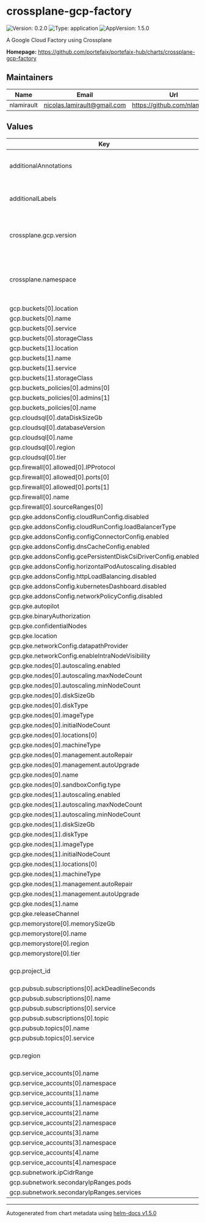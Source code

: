 # crossplane-gcp-factory

![Version: 0.2.0](https://img.shields.io/badge/Version-0.2.0-informational?style=flat-square) ![Type: application](https://img.shields.io/badge/Type-application-informational?style=flat-square) ![AppVersion: 1.5.0](https://img.shields.io/badge/AppVersion-1.5.0-informational?style=flat-square)

A Google Cloud Factory using Crossplane

**Homepage:** <https://github.com/portefaix/portefaix-hub/charts/crossplane-gcp-factory>

## Maintainers

| Name | Email | Url |
| ---- | ------ | --- |
| nlamirault | nicolas.lamirault@gmail.com | https://github.com/nlamirault |

## Values

| Key | Type | Default | Description |
|-----|------|---------|-------------|
| additionalAnnotations | object | `{}` | Additional annotations to add to all resources |
| additionalLabels | object | `{"crossplane.io/provider":"gcp-v0.19.0","crossplane.io/version":"v0.15.0"}` | Additional labels to add to all resources |
| crossplane.gcp.version | string | `"v0.19.0"` | The Crossplane GCP provider version |
| crossplane.namespace | string | `"crossplane-system"` | Namespace which contains the Crossplane controller |
| gcp.buckets[0].location | string | `"EU"` |  |
| gcp.buckets[0].name | string | `"charts"` |  |
| gcp.buckets[0].service | string | `"Helm"` |  |
| gcp.buckets[0].storageClass | string | `"REGIONAL"` |  |
| gcp.buckets[1].location | string | `"EU"` |  |
| gcp.buckets[1].name | string | `"thanos"` |  |
| gcp.buckets[1].service | string | `"Thanos"` |  |
| gcp.buckets[1].storageClass | string | `"REGIONAL"` |  |
| gcp.buckets_policies[0].admins[0] | string | `"thanos"` |  |
| gcp.buckets_policies[0].admins[1] | string | `"prometheus"` |  |
| gcp.buckets_policies[0].name | string | `"thanos"` |  |
| gcp.cloudsql[0].dataDiskSizeGb | int | `20` |  |
| gcp.cloudsql[0].databaseVersion | string | `"POSTGRES_11"` |  |
| gcp.cloudsql[0].name | string | `"core"` |  |
| gcp.cloudsql[0].region | string | `"europe-west1"` |  |
| gcp.cloudsql[0].tier | string | `"db-custom-1-3840"` |  |
| gcp.firewall[0].allowed[0].IPProtocol | string | `"tcp"` |  |
| gcp.firewall[0].allowed[0].ports[0] | string | `"80"` |  |
| gcp.firewall[0].allowed[0].ports[1] | string | `"443"` |  |
| gcp.firewall[0].name | string | `"http-https"` |  |
| gcp.firewall[0].sourceRanges[0] | string | `"0.0.0.0/0"` |  |
| gcp.gke.addonsConfig.cloudRunConfig.disabled | bool | `true` |  |
| gcp.gke.addonsConfig.cloudRunConfig.loadBalancerType | string | `"LOAD_BALANCER_TYPE_UNSPECIFIED"` |  |
| gcp.gke.addonsConfig.configConnectorConfig.enabled | bool | `false` |  |
| gcp.gke.addonsConfig.dnsCacheConfig.enabled | bool | `true` |  |
| gcp.gke.addonsConfig.gcePersistentDiskCsiDriverConfig.enabled | bool | `true` |  |
| gcp.gke.addonsConfig.horizontalPodAutoscaling.disabled | bool | `true` |  |
| gcp.gke.addonsConfig.httpLoadBalancing.disabled | bool | `true` |  |
| gcp.gke.addonsConfig.kubernetesDashboard.disabled | bool | `true` |  |
| gcp.gke.addonsConfig.networkPolicyConfig.disabled | bool | `false` |  |
| gcp.gke.autopilot | bool | `false` |  |
| gcp.gke.binaryAuthorization | bool | `false` |  |
| gcp.gke.confidentialNodes | bool | `false` |  |
| gcp.gke.location | string | `"europe-west1-c"` |  |
| gcp.gke.networkConfig.datapathProvider | string | `"ADVANCED_DATAPATH"` |  |
| gcp.gke.networkConfig.enableIntraNodeVisibility | bool | `true` |  |
| gcp.gke.nodes[0].autoscaling.enabled | bool | `true` |  |
| gcp.gke.nodes[0].autoscaling.maxNodeCount | int | `4` |  |
| gcp.gke.nodes[0].autoscaling.minNodeCount | int | `2` |  |
| gcp.gke.nodes[0].diskSizeGb | int | `120` |  |
| gcp.gke.nodes[0].diskType | string | `"pd-ssd"` |  |
| gcp.gke.nodes[0].imageType | string | `"cos_containerd"` |  |
| gcp.gke.nodes[0].initialNodeCount | int | `2` |  |
| gcp.gke.nodes[0].locations[0] | string | `"europe-west1-c"` |  |
| gcp.gke.nodes[0].machineType | string | `"n1-standard-1"` |  |
| gcp.gke.nodes[0].management.autoRepair | bool | `true` |  |
| gcp.gke.nodes[0].management.autoUpgrade | bool | `true` |  |
| gcp.gke.nodes[0].name | string | `"core"` |  |
| gcp.gke.nodes[0].sandboxConfig.type | string | `"gvisor"` |  |
| gcp.gke.nodes[1].autoscaling.enabled | bool | `true` |  |
| gcp.gke.nodes[1].autoscaling.maxNodeCount | int | `1` |  |
| gcp.gke.nodes[1].autoscaling.minNodeCount | int | `0` |  |
| gcp.gke.nodes[1].diskSizeGb | int | `120` |  |
| gcp.gke.nodes[1].diskType | string | `"pd-ssd"` |  |
| gcp.gke.nodes[1].imageType | string | `"cos_containerd"` |  |
| gcp.gke.nodes[1].initialNodeCount | int | `0` |  |
| gcp.gke.nodes[1].locations[0] | string | `"europe-west1-c"` |  |
| gcp.gke.nodes[1].machineType | string | `"n1-standard-1"` |  |
| gcp.gke.nodes[1].management.autoRepair | bool | `true` |  |
| gcp.gke.nodes[1].management.autoUpgrade | bool | `true` |  |
| gcp.gke.nodes[1].name | string | `"ops"` |  |
| gcp.gke.releaseChannel | string | `"REGULAR"` |  |
| gcp.memorystore[0].memorySizeGb | int | `1` |  |
| gcp.memorystore[0].name | string | `"core"` |  |
| gcp.memorystore[0].region | string | `"europe-west1"` |  |
| gcp.memorystore[0].tier | string | `"STANDARD_HA"` |  |
| gcp.project_id | string | `"crossplane-gcp-test"` | The Google Cloud project ID |
| gcp.pubsub.subscriptions[0].ackDeadlineSeconds | int | `25` |  |
| gcp.pubsub.subscriptions[0].name | string | `"gke-updates"` |  |
| gcp.pubsub.subscriptions[0].service | string | `"Kubernetes"` |  |
| gcp.pubsub.subscriptions[0].topic | string | `"gke"` |  |
| gcp.pubsub.topics[0].name | string | `"gke"` |  |
| gcp.pubsub.topics[0].service | string | `"Kubernetes"` |  |
| gcp.region | string | `"europe-west1"` | The Google Cloud region |
| gcp.service_accounts[0].name | string | `"prometheus"` |  |
| gcp.service_accounts[0].namespace | string | `"monitoring"` |  |
| gcp.service_accounts[1].name | string | `"thanos"` |  |
| gcp.service_accounts[1].namespace | string | `"monitoring"` |  |
| gcp.service_accounts[2].name | string | `"grafana"` |  |
| gcp.service_accounts[2].namespace | string | `"monitoring"` |  |
| gcp.service_accounts[3].name | string | `"loki"` |  |
| gcp.service_accounts[3].namespace | string | `"logging"` |  |
| gcp.service_accounts[4].name | string | `"tempo"` |  |
| gcp.service_accounts[4].namespace | string | `"tracing"` |  |
| gcp.subnetwork.ipCidrRange | string | `"10.11.0.0/20"` |  |
| gcp.subnetwork.secondaryIpRanges.pods | string | `"10.50.32.0/20"` |  |
| gcp.subnetwork.secondaryIpRanges.services | string | `"10.50.16.0/20"` |  |

----------------------------------------------
Autogenerated from chart metadata using [helm-docs v1.5.0](https://github.com/norwoodj/helm-docs/releases/v1.5.0)
